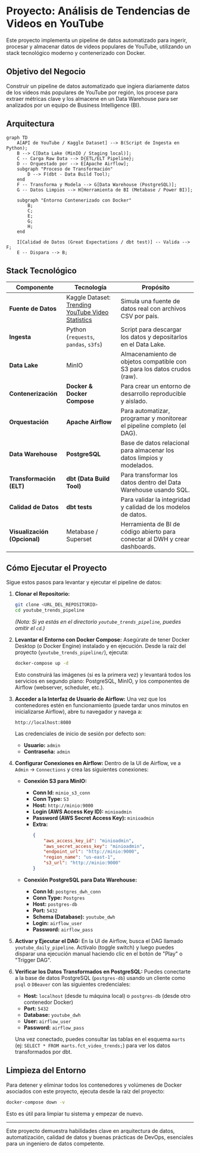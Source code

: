 # Proyecto: Análisis de Tendencias de Videos en YouTube

Este proyecto implementa un pipeline de datos automatizado para ingerir, procesar y almacenar datos de videos populares de YouTube, utilizando un stack tecnológico moderno y contenerizado con Docker.

## Objetivo del Negocio

Construir un pipeline de datos automatizado que ingiera diariamente datos de los videos más populares de YouTube por región, los procese para extraer métricas clave y los almacene en un Data Warehouse para ser analizados por un equipo de Business Intelligence (BI).

## Arquitectura

```mermaid
graph TD
    A[API de YouTube / Kaggle Dataset] --> B(Script de Ingesta en Python);
    B --> C[Data Lake (MinIO / Staging local)];
    C -- Carga Raw Data --> D{ETL/ELT Pipeline};
    D -- Orquestado por --> E[Apache Airflow];
    subgraph "Proceso de Transformación"
        D --> F(dbt - Data Build Tool);
    end
    F -- Transforma y Modela --> G[Data Warehouse (PostgreSQL)];
    G -- Datos Limpios --> H[Herramienta de BI (Metabase / Power BI)];

    subgraph "Entorno Contenerizado con Docker"
        B;
        C;
        E;
        G;
        H;
    end

    I[Calidad de Datos (Great Expectations / dbt test)] -- Valida --> F;
    E -- Dispara --> B;
```

## Stack Tecnológico

| Componente                | Tecnología                                                                   | Propósito                                                                      |
| ------------------------- | ---------------------------------------------------------------------------- | ------------------------------------------------------------------------------ |
| **Fuente de Datos** | Kaggle Dataset: [Trending YouTube Video Statistics](https://www.kaggle.com/datasets/datasnaek/youtube-new) | Simula una fuente de datos real con archivos CSV por país.                     |
| **Ingesta** | Python (`requests`, `pandas`, `s3fs`)                                                | Script para descargar los datos y depositarlos en el Data Lake.                |
| **Data Lake** | MinIO                                                                        | Almacenamiento de objetos compatible con S3 para los datos crudos (raw).       |
| **Contenerización** | **Docker & Docker Compose** | Para crear un entorno de desarrollo reproducible y aislado.                    |
| **Orquestación** | **Apache Airflow** | Para automatizar, programar y monitorear el pipeline completo (el DAG).        |
| **Data Warehouse** | **PostgreSQL** | Base de datos relacional para almacenar los datos limpios y modelados.         |
| **Transformación (ELT)** | **dbt (Data Build Tool)** | Para transformar los datos dentro del Data Warehouse usando SQL.               |
| **Calidad de Datos** | **dbt tests** | Para validar la integridad y calidad de los modelos de datos.                  |
| **Visualización (Opcional)** | Metabase / Superset                                                          | Herramienta de BI de código abierto para conectar al DWH y crear dashboards.   |

## Cómo Ejecutar el Proyecto

Sigue estos pasos para levantar y ejecutar el pipeline de datos:

1.  **Clonar el Repositorio:**
    ```bash
    git clone <URL_DEL_REPOSITORIO>
    cd youtube_trends_pipeline
    ```
    *(Nota: Si ya estás en el directorio `youtube_trends_pipeline`, puedes omitir el `cd`.)*

2.  **Levantar el Entorno con Docker Compose:**
    Asegúrate de tener Docker Desktop (o Docker Engine) instalado y en ejecución. Desde la raíz del proyecto (`youtube_trends_pipeline/`), ejecuta:
    ```bash
    docker-compose up -d
    ```
    Esto construirá las imágenes (si es la primera vez) y levantará todos los servicios en segundo plano: PostgreSQL, MinIO, y los componentes de Airflow (webserver, scheduler, etc.).

3.  **Acceder a la Interfaz de Usuario de Airflow:**
    Una vez que los contenedores estén en funcionamiento (puede tardar unos minutos en inicializarse Airflow), abre tu navegador y navega a:
    ```
    http://localhost:8080
    ```
    Las credenciales de inicio de sesión por defecto son:
    *   **Usuario:** `admin`
    *   **Contraseña:** `admin`

4.  **Configurar Conexiones en Airflow:**
    Dentro de la UI de Airflow, ve a `Admin` -> `Connections` y crea las siguientes conexiones:

    *   **Conexión S3 para MinIO:**
        *   **Conn Id:** `minio_s3_conn`
        *   **Conn Type:** `S3`
        *   **Host:** `http://minio:9000`
        *   **Login (AWS Access Key ID):** `minioadmin`
        *   **Password (AWS Secret Access Key):** `minioadmin`
        *   **Extra:**
            ```json
            {
                "aws_access_key_id": "minioadmin",
                "aws_secret_access_key": "minioadmin",
                "endpoint_url": "http://minio:9000",
                "region_name": "us-east-1",
                "s3_url": "http://minio:9000"
            }
            ```

    *   **Conexión PostgreSQL para Data Warehouse:**
        *   **Conn Id:** `postgres_dwh_conn`
        *   **Conn Type:** `Postgres`
        *   **Host:** `postgres-db`
        *   **Port:** `5432`
        *   **Schema (Database):** `youtube_dwh`
        *   **Login:** `airflow_user`
        *   **Password:** `airflow_pass`

5.  **Activar y Ejecutar el DAG:**
    En la UI de Airflow, busca el DAG llamado `youtube_daily_pipeline`. Actívalo (toggle switch) y luego puedes disparar una ejecución manual haciendo clic en el botón de "Play" o "Trigger DAG".

6.  **Verificar los Datos Transformados en PostgreSQL:**
    Puedes conectarte a la base de datos PostgreSQL (`postgres-db`) usando un cliente como `psql` o `DBeaver` con las siguientes credenciales:
    *   **Host:** `localhost` (desde tu máquina local) o `postgres-db` (desde otro contenedor Docker)
    *   **Port:** `5432`
    *   **Database:** `youtube_dwh`
    *   **User:** `airflow_user`
    *   **Password:** `airflow_pass`

    Una vez conectado, puedes consultar las tablas en el esquema `marts` (ej: `SELECT * FROM marts.fct_video_trends;`) para ver los datos transformados por dbt.

## Limpieza del Entorno

Para detener y eliminar todos los contenedores y volúmenes de Docker asociados con este proyecto, ejecuta desde la raíz del proyecto:
```bash
docker-compose down -v
```
Esto es útil para limpiar tu sistema y empezar de nuevo.

---

Este proyecto demuestra habilidades clave en arquitectura de datos, automatización, calidad de datos y buenas prácticas de DevOps, esenciales para un ingeniero de datos competente.
